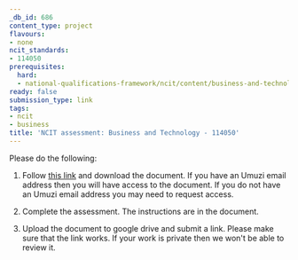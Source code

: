 ```yaml
---
_db_id: 686
content_type: project
flavours:
- none
ncit_standards:
- 114050
prerequisites:
  hard:
  - national-qualifications-framework/ncit/content/business-and-technology
ready: false
submission_type: link
tags:
- ncit
- business
title: 'NCIT assessment: Business and Technology - 114050'
---
```


Please do the following:

1. Follow [this link](https://drive.google.com/file/d/1zqo6-oQFmcmM6AAu1IbpTUdwIYjnEv7e/view?usp=sharing) and download the document. If you have an Umuzi email address then you will have access to the document. If you do not have an Umuzi email address you may need to request access. 

2. Complete the assessment. The instructions are in the document. 
   
4. Upload the document to google drive and submit a link. Please make sure that the link works. If your work is private then we won't be able to review it.
